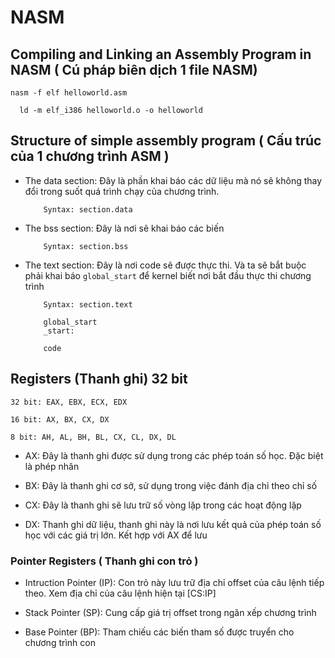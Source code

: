 # NASM

## Compiling and Linking an Assembly Program in NASM ( Cú pháp biên dịch 1 file NASM)

```
nasm -f elf helloworld.asm
```
```
  ld -m elf_i386 helloworld.o -o helloworld
```
## Structure of simple assembly program ( Cấu trúc của 1 chương trình ASM )

- The data section: Đây là phần khai báo các dữ liệu mà nó sẽ không thay đổi trong suốt quá trình chạy của chương trình.

          Syntax: section.data

- The bss section:  Đây là nơi sẽ khai báo các biến

          Syntax: section.bss

- The text section: Đây là nơi code sẽ được thực thi. Và ta sẽ bắt buộc phải khai báo `global_start` để kernel biết nơi bắt đầu thực thi chương trình

          Syntax: section.text
  
          global_start
          _start:

          code
## Registers (Thanh ghi) 32 bit

`32 bit: EAX, EBX, ECX, EDX`

`16 bit: AX, BX, CX, DX`

`8 bit: AH, AL, BH, BL, CX, CL, DX, DL`

- AX: Đây là thanh ghi được sử dụng trong các phép toán số học. Đặc biệt là phép nhân

- BX: Đây là thanh ghi cơ sở, sử dụng trong việc đánh địa chỉ theo chỉ số

- CX: Đây là thanh ghi sẽ lưu trữ số vòng lặp trong các hoạt động lặp
  
- DX: Thanh ghi dữ liệu, thanh ghi này là nơi lưu kết quả của phép toán số học với các giá trị lớn. Kết hợp với AX để lưu

### Pointer Registers ( Thanh ghi con trỏ )

- Intruction Pointer (IP): Con trỏ này lưu trữ địa chỉ offset của câu lệnh tiếp theo. Xem địa chỉ của câu lệnh hiện tại [CS:IP]

- Stack Pointer (SP): Cung cấp giá trị offset trong ngăn xếp chương trình

- Base Pointer (BP): Tham chiếu các biến tham số được truyển cho chương trình con




          
        

